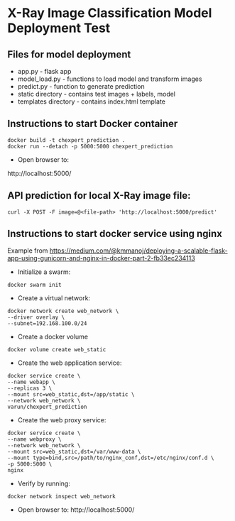 # X-Ray Image Classification Model Deployment Test
## Files for model deployment

* app.py - flask app
* model_load.py - functions to load model and transform images
* predict.py - function to generate prediction
* static directory - contains test images + labels, model
* templates directory - contains index.html template


## Instructions to start Docker container
```
docker build -t chexpert_prediction .
docker run --detach -p 5000:5000 chexpert_prediction
```

* Open browser to:

http://localhost:5000/


## API prediction for local X-Ray image file:
```
curl -X POST -F image=@<file-path> 'http://localhost:5000/predict'
```
## Instructions to start docker service using nginx
Example from https://medium.com/@kmmanoj/deploying-a-scalable-flask-app-using-gunicorn-and-nginx-in-docker-part-2-fb33ec234113

* Initialize a swarm:
```
docker swarm init
```
* Create a virtual network:
```
docker network create web_network \
--driver overlay \
--subnet=192.168.100.0/24
```
* Create a docker volume
```
docker volume create web_static
```
* Create the web application service:
```
docker service create \
--name webapp \
--replicas 3 \
--mount src=web_static,dst=/app/static \
--network web_network \
varun/chexpert_prediction
```
* Create the web proxy service:
```
docker service create \
--name webproxy \
--network web_network \
--mount src=web_static,dst=/var/www-data \
--mount type=bind,src=/path/to/nginx_conf,dst=/etc/nginx/conf.d \
-p 5000:5000 \
nginx
```
* Verify by running:
```
docker network inspect web_network
```
* Open browser to:
http://localhost:5000/
